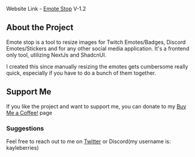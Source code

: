 Website Link - [Emote Stop](https://emotestop.vercel.app/) V-1.2

## About the Project

Emote stop is a tool to resize images for Twitch Emotes/Badges, Discord Emotes/Stickers and for any other social media application. It's a frontend only tool, utilizing NextJs and ShadcnUI.

I created this since manually resizing the emotes gets cumbersome really quick, especially if you have to do a bunch of them together.

## Support Me

If you like the project and want to support me, you can donate to my [Buy Me a Coffee!](https://buymeacoffee.com/kayleberries) page

### Suggestions

Feel free to reach out to me on [Twitter](www.x.com/kayleberries) or Discord(my username is: kayleberries)
